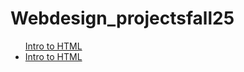 # Webdesign_projectsfall25

<ul

<li><a href="intro_html/index.html" target="_blank">Intro to HTML</a></li>
<li><a href="html5_css/index.html" target="_blank">Intro to HTML</a></li>
</ul>
